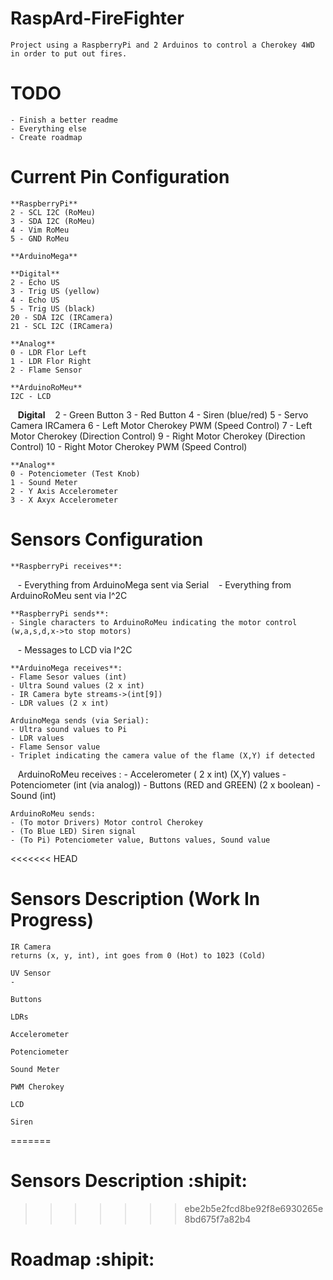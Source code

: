 # RaspArd-FireFighter

    Project using a RaspberryPi and 2 Arduinos to control a Cherokey 4WD in order to put out fires.

# TODO

    - Finish a better readme
    - Everything else
    - Create roadmap

# Current Pin Configuration
    
    **RaspberryPi**
    2 - SCL I2C (RoMeu)
    3 - SDA I2C (RoMeu)
    4 - Vim RoMeu
    5 - GND RoMeu

    **ArduinoMega**
    
    **Digital**
    2 - Echo US
    3 - Trig US (yellow)
    4 - Echo US
    5 - Trig US (black)
    20 - SDA I2C (IRCamera)
    21 - SCL I2C (IRCamera)
   
    **Analog**
    0 - LDR Flor Left
    1 - LDR Flor Right
    2 - Flame Sensor

    **ArduinoRoMeu**
    I2C - LCD
    
    **Digital**
    2 - Green Button
    3 - Red Button
    4 - Siren (blue/red)
    5 - Servo Camera IRCamera
    6 - Left Motor Cherokey PWM (Speed Control)
    7 - Left Motor Cherokey (Direction Control)
    9 - Right Motor Cherokey (Direction Control)
    10 - Right Motor Cherokey PWM (Speed Control)
   
    **Analog**
    0 - Potenciometer (Test Knob)
    1 - Sound Meter
    2 - Y Axis Accelerometer
    3 - X Axyx Accelerometer

# Sensors Configuration

    **RaspberryPi receives**:
    - Everything from ArduinoMega sent via Serial
    - Everything from ArduinoRoMeu sent via I^2C
    
    **RaspberryPi sends**:
    - Single characters to ArduinoRoMeu indicating the motor control (w,a,s,d,x->to stop motors) 
    - Messages to LCD via I^2C

    **ArduinoMega receives**:
    - Flame Sesor values (int)
    - Ultra Sound values (2 x int) 
    - IR Camera byte streams->(int[9])
    - LDR values (2 x int)
    
    ArduinoMega sends (via Serial):
    - Ultra sound values to Pi
    - LDR values
    - Flame Sensor value
    - Triplet indicating the camera value of the flame (X,Y) if detected

    ArduinoRoMeu receives :
    - Accelerometer ( 2 x int) (X,Y) values
    - Potenciometer (int (via analog))
    - Buttons (RED and GREEN) (2 x boolean)
    - Sound (int)
    
    ArduinoRoMeu sends:
    - (To motor Drivers) Motor control Cherokey
    - (To Blue LED) Siren signal 
    - (To Pi) Potenciometer value, Buttons values, Sound value

<<<<<<< HEAD
# Sensors Description (Work In Progress)

    IR Camera
    returns (x, y, int), int goes from 0 (Hot) to 1023 (Cold)

    UV Sensor
    - 
    
    Buttons

    LDRs

    Accelerometer

    Potenciometer

    Sound Meter

    PWM Cherokey

    LCD

    Siren
=======
# Sensors Description :shipit:
>>>>>>> ebe2b5e2fcd8be92f8e6930265e8bd675f7a82b4

# Roadmap :shipit:

